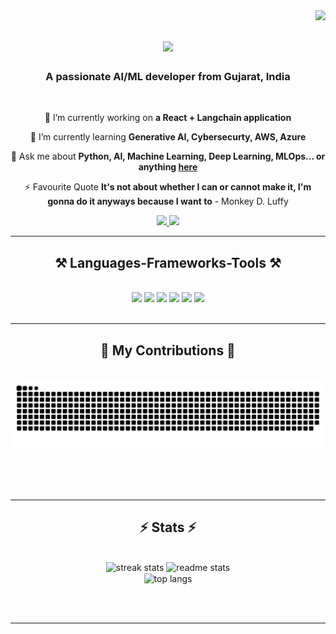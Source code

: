 <img align="right" src="https://visitor-badge.laobi.icu/badge?page_id=Hellcaster99.Hellcaster99" />

<h1 align="center">
    <img src="https://readme-typing-svg.herokuapp.com/?font=Righteous&size=35&center=true&vCenter=true&width=500&height=70&duration=4000&lines=Hi+There!+👋;+I'm+Chinmay+Pandya!;" />
</h1>

<h3 align="center">A passionate AI/ML developer from Gujarat, India</h3>

<br/>

<div align="center">
 
 🔭 I’m currently working on **a React + Langchain application**
 
 🌱 I’m currently learning **Generative AI, Cybersecurty, AWS, Azure**

💬 Ask me about **Python, AI, Machine Learning, Deep Learning, MLOps... or anything [here](https://github.com/Hellcaster99/Hellcaster99/issues)**

⚡ Favourite Quote **It's not about whether I can or cannot make it, I'm gonna do it anyways because I want to** - Monkey D. Luffy

 </div>
 
<div align="center"> 
  <a href="mailto:chinmaypandya043@gmail.com">
    <img src="https://img.shields.io/badge/Gmail-333333?style=for-the-badge&logo=gmail&logoColor=red" />
  </a>
  <a href="https://linkedin.com/in/chinmaypandya043" target="_blank">
    <img src="https://img.shields.io/badge/LinkedIn-0077B5?style=for-the-badge&logo=linkedin&logoColor=white" target="_blank" />
  </a>
</div>

 <hr/>
 
<h2 align="center">⚒️ Languages-Frameworks-Tools ⚒️</h2>
<br/>
<div align="center">
    <img src="https://skillicons.dev/icons?i=py,js,ts,java,cpp,c" />
    <img src="https://skillicons.dev/icons?i=ai,tensorflow,pytorch,opencv,fastapi,sklearn" />
    <img src="https://skillicons.dev/icons?i=aws,azure,gcp,docker,vercel,netlify" />
    <img src="https://skillicons.dev/icons?i=react,nextjs,nodejs,express,redis,vite" />
    <img src="https://skillicons.dev/icons?i=mongodb,mysql,postgres,prisma,firebase,kafka" />
    <img src="https://skillicons.dev/icons?i=github,githubactions,stackoverflow,vscode,postman,bash" /><br>
</div>

<br/>
<hr/>

<div align="center">
  <h2>🐍 My Contributions 🐍</h2>
  <br>
  <img alt="snake eating my contributions" src="https://github.com/Hellcaster99/Hellcaster99/blob/manual-run-output/only-svg/github-contribution-grid-snake.svg" />
  
  <br/><br/><br/>
</div>

<hr/>

<h2 align="center">⚡ Stats ⚡</h2>
<br>
<div align=center>
  <img width=390 src="https://github-readme-streak-stats-salesp07.vercel.app/?user=Hellcaster99&count_private=true&theme=react&border_radius=10" alt="streak stats"/>
  <img width=390 src="https://github-readme-stats-salesp07.vercel.app/api?username=Hellcaster99&count_private=true&show_icons=true&theme=react&rank_icon=github&border_radius=10" alt="readme stats" />
  <br/>
  <img width=325 align="center" src="https://github-readme-stats-salesp07.vercel.app/api/top-langs/?username=hellcaster99&hide=HTML&langs_count=8&layout=compact&theme=react&border_radius=10&size_weight=0.5&count_weight=0.5&exclude_repo=github-readme-stats" alt="top langs" />
</div>

<br/><br/>

<hr/>

<br/>

<br/>
